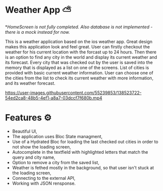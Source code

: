 # Weather App ⛅
**HomeScreen is not fully completed. Also database is not implemented - there is a mock instead for now.*

This is a weather application based on the ios weather app. Great design makes this application look and feel great. User can firstly checkout the weather for his current location with the forcast up to 24 hours. Then there is an option to find any city in the world and display its current weather and its forecast. Every city that was checked out by the user is saved into the memory that is displayed as a list on one of the screens. List of cities is provided with basic current weather information. User can choose one of the cities from the list to check its current weather with more information, and its weather forecast.


https://user-images.githubusercontent.com/55239853/138523722-54ed2ca8-48b5-4ef1-a8a7-03dccf7f680b.mp4


# Features ⚙️ 

- Beautiful UI,
- The application uses Bloc State managment,
- Use of a Hydrated Bloc for loading the last checked out cities in order to not show the loading screen,
- Autocomplete in the textfield with highlighted letters that match the query and city name,
- Option to remove a city from the saved list,
- Weather is fethed mostly in the background, so that user isn't stuck at the loading screen,
- Connecting to the external API,
- Working with JSON rensponse.




